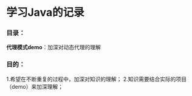 # 学习Java的记录
### 目录：
**代理模式demo**：加深对动态代理的理解
### 目的：
1.希望在不断重复的过程中，加深对知识的理解；
2.知识需要结合实际的项目（demo）来加深理解；


